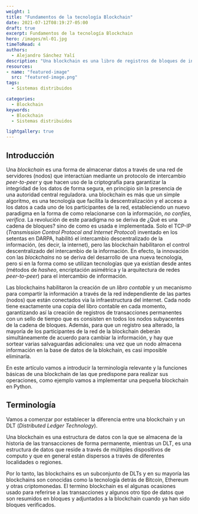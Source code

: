```yaml
---
weight: 1
title: "Fundamentos de la tecnología Blockchain"
date: 2021-07-12T08:19:27-05:00
draft: true
excerpt: Fundamentos de la tecnología Blockchain
hero: /images/ml-01.jpg
timeToRead: 4
authors:
  - Alejandro Sánchez Yalí
description: "Una blockchain es una libro de registros de bloques de información que son almacenados secuencialmente y enlazados por métodos criptográficos a través de una red de computadores. Es más que un simple algoritmo, blockchain es una tecnología que facilita la intermediación descentralizada de datos entre los participantes."
resources:
- name: "featured-image"
  src: "featured-image.png"
tags:
  - Sistemas distribuidos

categories:
  - Blockchain
keywords:
  - Blockchain
  - Sistemas distribuidos

lightgallery: true
---
```


## Introducción

Una _blockchain_ es una forma de almacenar datos a través de una red de servidores (nodos) que interactúan mediante un protocolo de intercambio _peer-to-peer_ y que hacen uso de la criptografía para garantizar la integridad de los datos de forma segura, en principio sin la presencia de una autoridad central reguladora. una blockchain es más que un simple algoritmo, es una tecnología que facilita la descentralización y el acceso a los datos a cada uno de los participantes de la red, estableciendo un nuevo paradigma en la forma de como relacionarse con la información, _no confíes, verifica_. La revolución de este paradigma no se deriva de ¿Qué es una cadena de bloques? sino de como es usada e implementada. Solo el TCP-IP (_Transmission Control Protocol and Internet Protocol_) inventado en los setentas en DARPA, habilitó el intercambio descentralizado de la información, (es decir, la internet), pero las blockchain habilitaron el control descentralizado del intercambio de la información. En efecto, la innovación con las _blockchains_ no se deriva del desarrollo de una nueva tecnología, pero si en la forma como se  utilizan tecnologías que ya existían desde antes (métodos de _hasheo_, encriptación asimétrica y la arquitectura de redes _peer-to-peer_) para el intercambio de información.

Las blockchains habilitaron la creación de un *libro contable* y un mecanismo para compartir la información a través de la red independiente de las partes (nodos) que están conectados via la infraestructura del internet. Cada nodo tiene exactamente una copia del libro contable en cada momento, garantizando así la creación de registros de transacciones permanentes con un sello de tiempo que es consisten en todos los nodos subyacentes de la cadena de bloques. Además, para que un registro sea alterado, la mayoría de los participantes de la red de la blockchain deberán simultáneamente de acuerdo para cambiar la información, y hay que sortear varias salvaguardas adicionales: una vez que un nodo almacena información en la base de datos de la blokchain, es casi imposible eliminarla.

En este artículo vamos a introducir la terminología relevante y la funciones básicas de una blockchain de las que predispone para realizar sus operaciones, como ejemplo vamos a implementar una pequeña blockchain en Python.

## Terminología
Vamos a comenzar por establecer la diferencia entre una blockchain y un DLT (_Distributed Ledger Technology_).

Una blockchain es una estructura de datos con la que se almacena de la historia de las transacciones de forma permanente, mientras un DLT, es una estructura de datos que reside a través de múltiples dispositivos de computo y que en general están dispersos a través de diferentes localidades o regiones. 

Por lo tanto, las blockchains es un subconjunto de DLTs y en su mayoría las blockchains son conocidas como la tecnología detrás de Bitcoin, Ethereum y otras criptomonedas. El termino blockchain es el algunas ocasiones usado para referirse a las transacciones y algunos otro tipo de datos que son resumidos en bloques y adjuntados a la blockchain cuando ya han sido bloques verificados.